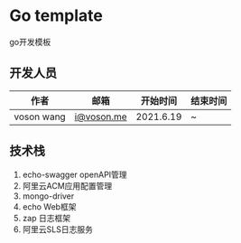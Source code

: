 # Go template

go开发模板

## 开发人员

| 作者 | 邮箱 |开始时间 |结束时间 |
| ------ | ------ | ------ |------ |
| voson wang | i@voson.me | 2021.6.19 |~ |

## 技术栈

1. echo-swagger openAPI管理
2. 阿里云ACM应用配置管理
3. mongo-driver
4. echo Web框架
5. zap 日志框架
6. 阿里云SLS日志服务